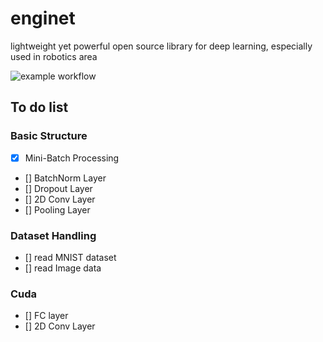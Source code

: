 # enginet
lightweight yet powerful open source library for deep learning, especially used in robotics area

![example workflow](https://github.com/hadleyhzy34/enginet/actions/workflows/c-cpp.yml/badge.svg)

## To do list
### Basic Structure
- [x] Mini-Batch Processing
- [] BatchNorm Layer
- [] Dropout Layer
- [] 2D Conv Layer
- [] Pooling Layer

### Dataset Handling
- [] read MNIST dataset
- [] read Image data

### Cuda
- [] FC layer
- [] 2D Conv Layer
